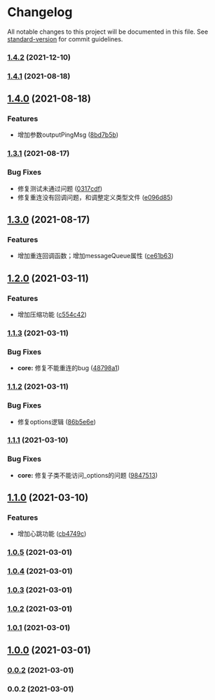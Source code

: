 # Changelog

All notable changes to this project will be documented in this file. See [standard-version](https://github.com/conventional-changelog/standard-version) for commit guidelines.

### [1.4.2](https://github.com/chenchenwuai/websocket-reconnect/compare/v1.4.1...v1.4.2) (2021-12-10)

### [1.4.1](https://github.com/chenchenwuai/websocket-reconnect/compare/v1.4.0...v1.4.1) (2021-08-18)

## [1.4.0](https://github.com/chenchenwuai/websocket-reconnect/compare/v1.3.1...v1.4.0) (2021-08-18)


### Features

* 增加参数outputPingMsg ([8bd7b5b](https://github.com/chenchenwuai/websocket-reconnect/commit/8bd7b5be437c048d9d57d934e899c3f0a7185d28))

### [1.3.1](https://github.com/chenchenwuai/websocket-reconnect/compare/v1.3.0...v1.3.1) (2021-08-17)


### Bug Fixes

* 修复测试未通过问题 ([0317cdf](https://github.com/chenchenwuai/websocket-reconnect/commit/0317cdfd1bce028c7136e3ee8ed6e73ecf2bacf9))
* 修复重连没有回调问题，和调整定义类型文件 ([e096d85](https://github.com/chenchenwuai/websocket-reconnect/commit/e096d85c9a4bc1da64ac3be1b30b04e40c8fecdb))

## [1.3.0](https://github.com/chenchenwuai/websocket-reconnect/compare/v1.2.0...v1.3.0) (2021-08-17)


### Features

* 增加重连回调函数；增加messageQueue属性 ([ce61b63](https://github.com/chenchenwuai/websocket-reconnect/commit/ce61b6380d8b689a94843c574739ef239cfb511a))

## [1.2.0](https://github.com/chenchenwuai/websocket-reconnect/compare/v1.1.3...v1.2.0) (2021-03-11)


### Features

* 增加压缩功能 ([c554c42](https://github.com/chenchenwuai/websocket-reconnect/commit/c554c42344963e94555077504293bd3126785cd4))

### [1.1.3](https://github.com/chenchenwuai/websocket-reconnect/compare/v1.1.2...v1.1.3) (2021-03-11)


### Bug Fixes

* **core:** 修复不能重连的bug ([48798a1](https://github.com/chenchenwuai/websocket-reconnect/commit/48798a1108d426357fa190151c00052106496bac))

### [1.1.2](https://github.com/chenchenwuai/websocket-reconnect/compare/v1.1.1...v1.1.2) (2021-03-11)


### Bug Fixes

* 修复options逻辑 ([86b5e6e](https://github.com/chenchenwuai/websocket-reconnect/commit/86b5e6eb6b3fd0f4007125ad980a48f9a11f73b3))

### [1.1.1](https://github.com/chenchenwuai/websocket-reconnect/compare/v1.1.0...v1.1.1) (2021-03-10)


### Bug Fixes

* **core:** 修复子类不能访问_options的问题 ([9847513](https://github.com/chenchenwuai/websocket-reconnect/commit/98475135f0161ed3f1ce71bfd8ddc366ae3d847a))

## [1.1.0](https://github.com/chenchenwuai/websocket-reconnect/compare/v1.0.5...v1.1.0) (2021-03-10)


### Features

* 增加心跳功能 ([cb4749c](https://github.com/chenchenwuai/websocket-reconnect/commit/cb4749c5b9749279a7073fa9962b032a679b1adb))

### [1.0.5](https://github.com/chenchenwuai/websocket-reconnect/compare/v1.0.4...v1.0.5) (2021-03-01)

### [1.0.4](https://github.com/chenchenwuai/websocket-reconnect/compare/v1.0.3...v1.0.4) (2021-03-01)

### [1.0.3](https://github.com/chenchenwuai/websocket-reconnect/compare/v1.0.2...v1.0.3) (2021-03-01)

### [1.0.2](https://github.com/chenchenwuai/websocket-reconnect/compare/v1.0.1...v1.0.2) (2021-03-01)

### [1.0.1](https://github.com/chenchenwuai/websocket-reconnect/compare/v1.0.0...v1.0.1) (2021-03-01)

## [1.0.0](https://github.com/chenchenwuai/websocket-reconnect/compare/v0.0.3...v1.0.0) (2021-03-01)

### [0.0.2](https://github.com/chenchenwuai/websocket-reconnect/compare/v0.0.3...v0.0.2) (2021-03-01)

### 0.0.2 (2021-03-01)
